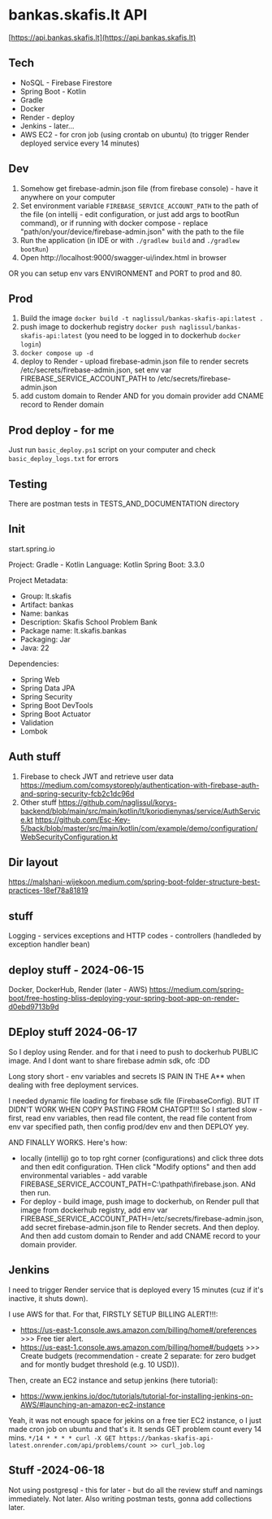 # bankas.skafis.lt API
[https://api.bankas.skafis.lt](https://api.bankas.skafis.lt)

## Tech
- NoSQL - Firebase Firestore
- Spring Boot - Kotlin
- Gradle
- Docker
- Render - deploy
- Jenkins - later...
- AWS EC2 - for cron job (using crontab on ubuntu) (to trigger Render deployed service every 14 minutes)

## Dev
1. Somehow get firebase-admin.json file (from firebase console) - have it anywhere on your computer
2. Set environment variable `FIREBASE_SERVICE_ACCOUNT_PATH` to the path of the file (on intellij - edit configuration, or just add args to bootRun command), or if running with docker compose - replace "path/on/your/device/firebase-admin.json" with the path to the file
3. Run the application (in IDE or with `./gradlew build` and `./gradlew bootRun`)
4. Open http://localhost:9000/swagger-ui/index.html in browser

OR you can setup env vars ENVIRONMENT and PORT to prod and 80.

## Prod
1. Build the image `docker build -t naglissul/bankas-skafis-api:latest .`
2. push image to dockerhub registry `docker push naglissul/bankas-skafis-api:latest` (you need to be logged in to dockerhub `docker login`)
3. `docker compose up -d`
4. deploy to Render - upload firebase-admin.json file to render secrets /etc/secrets/firebase-admin.json, set env var FIREBASE_SERVICE_ACCOUNT_PATH to /etc/secrets/firebase-admin.json
5. add custom domain to Render AND for you domain provider add CNAME record to Render domain
   
## Prod deploy - for me
Just run `basic_deploy.ps1` script on your computer and check `basic_deploy_logs.txt` for errors

## Testing
There are postman tests in TESTS_AND_DOCUMENTATION directory

## Init
start.spring.io

Project: Gradle - Kotlin
Language: Kotlin
Spring Boot: 3.3.0

Project Metadata:
- Group: lt.skafis
- Artifact: bankas
- Name: bankas
- Description: Skafis School Problem Bank
- Package name: lt.skafis.bankas
- Packaging: Jar
- Java: 22

Dependencies:
- Spring Web
- Spring Data JPA
- Spring Security
- Spring Boot DevTools
- Spring Boot Actuator
- Validation
- Lombok

## Auth stuff
1. Firebase to check JWT and retrieve user data
https://medium.com/comsystoreply/authentication-with-firebase-auth-and-spring-security-fcb2c1dc96d
2. Other stuff
https://github.com/naglissul/korys-backend/blob/main/src/main/kotlin/lt/koriodienynas/service/AuthService.kt
https://github.com/Esc-Key-5/back/blob/master/src/main/kotlin/com/example/demo/configuration/WebSecurityConfiguration.kt

## Dir layout
https://malshani-wijekoon.medium.com/spring-boot-folder-structure-best-practices-18ef78a81819

## stuff
Logging - services
exceptions and HTTP codes - controllers (handleded by exception handler bean)

## deploy stuff - 2024-06-15
Docker, DockerHub, Render (later - AWS)
https://medium.com/spring-boot/free-hosting-bliss-deploying-your-spring-boot-app-on-render-d0ebd9713b9d

## DEploy stuff 2024-06-17
So I deploy using Render. and for that i need to push to dockerhub PUBLIC image. And I dont want to share firebase admin sdk, ofc :DD 

Long story short - env variables and secrets IS PAIN IN THE A** when dealing with free deployment services.

I needed dynamic file loading for firebase sdk file (FirebaseConfig). BUT IT DIDN'T WORK WHEN COPY PASTING FROM CHATGPT!!! So I started slow - first, read env variables, then read file content, the read file content from env var specified path, then config prod/dev env and then DEPLOY yey.

AND FINALLY WORKS. Here's how: 
- locally (intellij) go to top rght corner (configurations) and click three dots and then edit configuration. THen click "Modify options" and then add environmental variables - add varable FIREBASE_SERVICE_ACCOUNT_PATH=C:\pathpath\firebase.json. ANd then run.
- For deploy - build image, push image to dockerhub, on Render pull that image from dockerhub registry, add env var FIREBASE_SERVICE_ACCOUNT_PATH=/etc/secrets/firebase-admin.json, add secret firebase-admin.json file to Render secrets. And then deploy. And then add custom domain to Render and add CNAME record to your domain provider.

## Jenkins
I need to trigger Render service that is deployed every 15 minutes (cuz if it's inactive, it shuts down).

I use AWS for that. For that, FIRSTLY SETUP BILLING ALERT!!!:
- https://us-east-1.console.aws.amazon.com/billing/home#/preferences >>> Free tier alert.
- https://us-east-1.console.aws.amazon.com/billing/home#/budgets >>> Create budgets (recommendation - create 2 separate: for zero budget and for montly budget threshold (e.g. 10 USD)).

Then, create an EC2 instance and setup jenkins (here tutorial):
- https://www.jenkins.io/doc/tutorials/tutorial-for-installing-jenkins-on-AWS/#launching-an-amazon-ec2-instance

Yeah, it was not enough space for jekins on a free tier EC2 instance, o I just made cron job on ubuntu and that's it. It sends GET problem count every 14 mins.
`*/14 * * * * curl -X GET https://bankas-skafis-api-latest.onrender.com/api/problems/count >> curl_job.log`

## Stuff -2024-06-18
Not using postgresql - this for later - but do all the review stuff and namings immediately. Not later. Also writing postman tests, gonna add collections later. 

